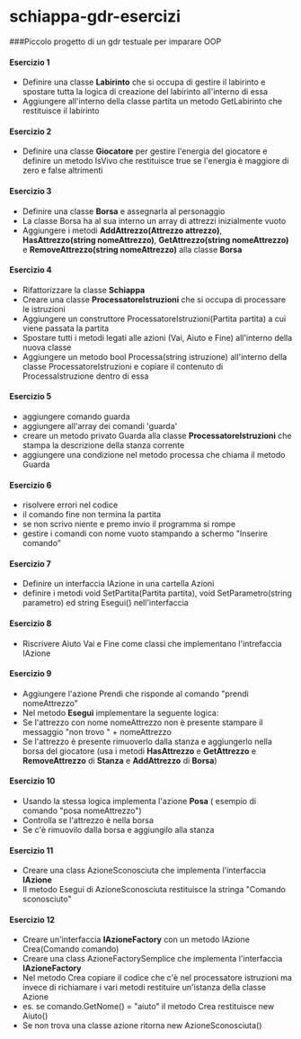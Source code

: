 # schiappa-gdr-esercizi
###Piccolo progetto di un gdr testuale per imparare OOP 

#### Esercizio 1
 - Definire una classe **Labirinto** che si occupa di gestire il labirinto e spostare tutta la logica di creazione del labirinto all'interno di essa
 - Aggiungere all'interno della classe partita un metodo GetLabirinto che restituisce il labirinto
 
#### Esercizio 2
 - Definire una classe **Giocatore** per gestire l'energia del giocatore e definire un metodo IsVivo che restituisce true se l'energia è maggiore di zero e false altrimenti
 
#### Esercizio 3 
 - Definire una classe **Borsa** e assegnarla al personaggio
 - La classe Borsa ha al sua interno un array di attrezzi inizialmente vuoto
 - Aggiungere i metodi **AddAttrezzo(Attrezzo attrezzo)**, **HasAttrezzo(string nomeAttrezzo)**, **GetAttrezzo(string nomeAttrezzo)** e **RemoveAttrezzo(string nomeAttrezzo)** alla classe **Borsa** 
 
#### Esercizio 4
 - Rifattorizzare la classe **Schiappa**
 - Creare una classe **ProcessatoreIstruzioni** che si occupa di processare le istruzioni
 - Aggiungere un construttore ProcessatoreIstruzioni(Partita partita) a cui viene passata la partita
 - Spostare tutti i metodi legati alle azioni (Vai, Aiuto e Fine) all'interno della nuova classe
 - Aggiungere un metodo bool Processa(string istruzione) all'interno della classe ProcessatoreIstruzioni e copiare il contenuto di ProcessaIstruzione dentro di essa
 
#### Esercizio 5
- aggiungere comando guarda
- aggiungere all'array dei comandi 'guarda'
- creare un metodo privato Guarda alla classe **ProcessatoreIstruzioni** che stampa la descrizione della stanza corrente
- aggiungere una condizione nel metodo processa che chiama il metodo Guarda

#### Esercizio 6
- risolvere errori nel codice
- il comando fine non termina la partita 
- se non scrivo niente e premo invio il programma si rompe
- gestire i comandi con nome vuoto stampando a schermo "Inserire comando"

#### Esercizio 7
- Definire un interfaccia IAzione in una cartella Azioni
- definire i metodi void SetPartita(Partita partita), void SetParametro(string parametro) ed string Esegui() nell'interfaccia

#### Esercizio 8
- Riscrivere Aiuto Vai e Fine come classi che implementano l'intrefaccia IAzione

#### Esercizio 9
- Aggiungere l'azione Prendi che risponde al comando "prendi nomeAttrezzo" 
- Nel metodo **Esegui** implementare la seguente logica:
- Se l'attrezzo con nome nomeAttrezzo non è presente stampare il messaggio "non trovo " + nomeAttrezzo
- Se l'attrezzo è presente rimuoverlo dalla stanza e aggiungerlo nella borsa del giocatore (usa i metodi **HasAttrezzo** e **GetAttrezzo** e **RemoveAttrezzo** di **Stanza** e **AddAttrezzo** di **Borsa**)


#### Esercizio 10
- Usando la stessa logica implementa l'azione **Posa** ( esempio di comando "posa nomeAttrezzo")
- Controlla se l'attrezzo è nella borsa
- Se c'è rimuovilo dalla borsa e aggiungilo alla stanza

#### Esercizio 11
- Creare una class AzioneSconosciuta che implementa l'interfaccia **IAzione**
- Il metodo Esegui di AzioneSconosciuta restituisce la stringa "Comando sconosciuto"

#### Esercizio 12
- Creare un'interfaccia **IAzioneFactory** con un metodo IAzione Crea(Comando comando)
- Creare una class AzioneFactorySemplice che implementa l'interfaccia **IAzioneFactory**
- Nel metodo Crea copiare il codice che c'è nel processatore istruzioni ma invece di richiamare i vari metodi restituire un'istanza della classe Azione
- es. se comando.GetNome() = "aiuto" il metodo Crea restituisce new Aiuto()
- Se non trova una classe azione ritorna new AzioneSconosciuta()

